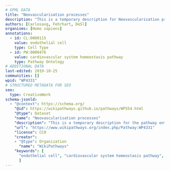 ```yaml
---
# GPML DATA
title: "Neovascularisation processes"
description: "This is a temporary description for Neovascularisation processes"
authors: [Carlosaxg, Fehrhart, DeSl]
organisms: [Homo sapiens]
annotations:
  - id: CL:0000115
    value: endothelial cell
    type: Cell Type
  - id: PW:0000476
    value: cardiovascular system homeostasis pathway
    type: Pathway Ontology
# ADDITIONAL DATA
last-edited: 2019-10-25
communities: []
wpid: "WP4331"
# STRUCTURED METADATA FOR SEO
seo:
  type: CreativeWork
schema-jsonld:
  - "@context": https://schema.org/
    "@id": https://wikipathways.github.io/pathways/WP554.html
    "@type": Dataset
    "name": "Neovascularisation processes"
    "description": "This is a temporary description for the pathway entitled: Neovascularisation processes"
    "url": "https://www.wikipathways.org/index.php/Pathway:WP4331"
    "license": CC0
    "creator":
    - "@type": Organization
      "name": "WikiPathways"
    "keywords": [
      "endothelial cell", "cardiovascular system homeostasis pathway",
      ]
---
```

